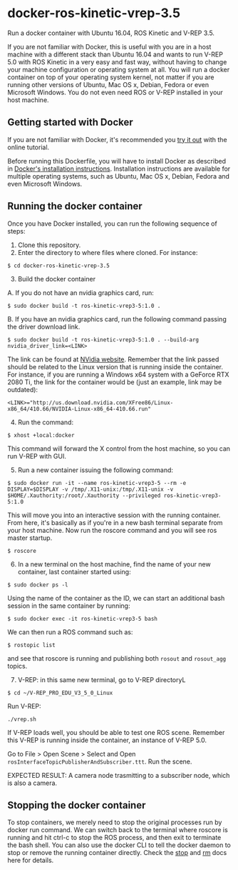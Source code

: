 # docker-ros-kinetic-vrep-3.5
Run a docker container with Ubuntu 16.04, ROS Kinetic and V-REP 3.5.

If you are not familiar with Docker, this is useful with you are in a host machine with a different stack than Ubuntu 16.04 and wants to run V-REP 5.0 with ROS Kinetic in a very easy and fast way, without having to change your machine configuration or operating system at all. You will run a docker container on top of your operating system kernel, not matter if you are running other versions of Ubuntu, Mac OS x, Debian, Fedora or even Microsoft Windows. You do not even need ROS or V-REP installed in your host machine.

## Getting started with Docker

If you are not familiar with Docker, it's recommended you [try it out](https://www.docker.com/tryit/) with the online tutorial. 

Before running this Dockerfile, you will have to install Docker as described in [Docker's installation instructions](https://docs.docker.com/installation/). Installation instructions are available for multiple operating systems, such as Ubuntu, Mac OS x, Debian, Fedora and even Microsoft Windows.

## Running the docker container

Once you have Docker installed, you can run the following sequence of steps:

1. Clone this repository.
2. Enter the directory to where files where cloned. For instance:
```
$ cd docker-ros-kinetic-vrep-3.5
```
3. Build the docker container

A. If you do not have an nvidia graphics card, run:
```
$ sudo docker build -t ros-kinetic-vrep3-5:1.0 .
```
B. If you have an nvidia graphics card, run the following command passing the driver download link. 
```
$ sudo docker build -t ros-kinetic-vrep3-5:1.0 . --build-arg nvidia_driver_link=<LINK>
```

The link can be found at [NVidia website](https://www.nvidia.com/Download/index.aspx?lang=en-us). Remember that the link
passed should be related to the Linux version that is running inside the container. For instance, if you are running a Windows x64
system with a GeForce RTX 2080 Ti, the link for the container would be (just an example, link may be outdated):
```
<LINK>="http://us.download.nvidia.com/XFree86/Linux-x86_64/410.66/NVIDIA-Linux-x86_64-410.66.run"
```

4. Run the command:
```
$ xhost +local:docker
```
This command will forward the X control from the host machine, so you can run V-REP with GUI.

5. Run a new container issuing the following command:
```
$ sudo docker run -it --name ros-kinetic-vrep3-5 --rm -e DISPLAY=$DISPLAY -v /tmp/.X11-unix:/tmp/.X11-unix -v $HOME/.Xauthority:/root/.Xauthority --privileged ros-kinetic-vrep3-5:1.0
```

This will move you into an interactive session with the running container. From here, it's basically as if you're in a new bash terminal separate from your host machine. Now run the roscore command and you will see ros master startup.
```
$ roscore
```

6. In a new terminal on the host machine, find the name of your new container, last container started using: 
```
$ sudo docker ps -l
```

Using the name of the container as the ID, we can start an additional bash session in the same container by running: 
```
$ sudo docker exec -it ros-kinetic-vrep3-5 bash
```

We can then run a ROS command such as:
```
$ rostopic list
```
and see that roscore is running and publishing both `rosout` and `rosout_agg` topics.

7. V-REP: in this same new terminal, go to V-REP directoryL
```
$ cd ~/V-REP_PRO_EDU_V3_5_0_Linux
```

Run V-REP:

```
./vrep.sh
```

If V-REP loads well, you should be able to test one ROS scene. Remember this V-REP is running inside the container, an instance of V-REP 5.0. 

Go to File > Open Scene > Select and Open `rosInterfaceTopicPublisherAndSubscriber.ttt`. Run the scene. 

EXPECTED RESULT: A camera node trasmitting to a subscriber node, which is also a camera.

## Stopping the docker container

To stop containers, we merely need to stop the original processes run by docker run command. We can switch back to the terminal where roscore is running and hit ctrl-c to stop the ROS process, and then exit to terminate the bash shell. You can also use the docker CLI to tell the docker daemon to stop or remove the running container directly. Check the [stop](https://docs.docker.com/reference/commandline/stop/) and [rm](https://docs.docker.com/reference/commandline/rm/) docs here for details. 
